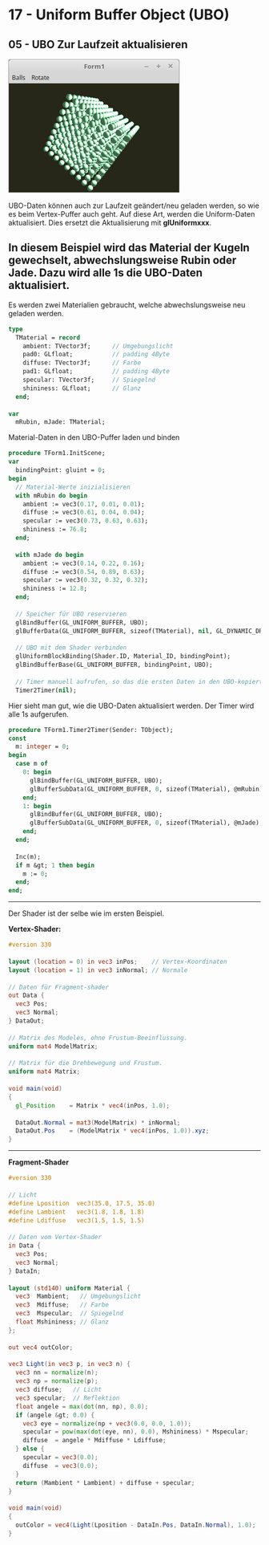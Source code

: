 # 17 - Uniform Buffer Object (UBO)
## 05 - UBO Zur Laufzeit aktualisieren

![image.png](image.png)

UBO-Daten können auch zur Laufzeit geändert/neu geladen werden, so wie es beim Vertex-Puffer auch geht.
Auf diese Art, werden die Uniform-Daten aktualisiert. Dies ersetzt die Aktualisierung mit <b>glUniformxxx</b>.

In diesem Beispiel wird das Material der Kugeln gewechselt, abwechslungsweise Rubin oder Jade.
Dazu wird alle 1s die UBO-Daten aktualisiert.
---
Es werden zwei Materialien gebraucht, welche abwechslungsweise neu geladen werden.

```pascal
type
  TMaterial = record
    ambient: TVector3f;      // Umgebungslicht
    pad0: GLfloat;           // padding 4Byte
    diffuse: TVector3f;      // Farbe
    pad1: GLfloat;           // padding 4Byte
    specular: TVector3f;     // Spiegelnd
    shininess: GLfloat;      // Glanz
  end;

var
  mRubin, mJade: TMaterial;
```

Material-Daten in den UBO-Puffer laden und binden

```pascal
procedure TForm1.InitScene;
var
  bindingPoint: gluint = 0;
begin
  // Material-Werte inizialisieren
  with mRubin do begin
    ambient := vec3(0.17, 0.01, 0.01);
    diffuse := vec3(0.61, 0.04, 0.04);
    specular := vec3(0.73, 0.63, 0.63);
    shininess := 76.8;
  end;

  with mJade do begin
    ambient := vec3(0.14, 0.22, 0.16);
    diffuse := vec3(0.54, 0.89, 0.63);
    specular := vec3(0.32, 0.32, 0.32);
    shininess := 12.8;
  end;

  // Speicher für UBO reservieren
  glBindBuffer(GL_UNIFORM_BUFFER, UBO);
  glBufferData(GL_UNIFORM_BUFFER, sizeof(TMaterial), nil, GL_DYNAMIC_DRAW);

  // UBO mit dem Shader verbinden
  glUniformBlockBinding(Shader.ID, Material_ID, bindingPoint);
  glBindBufferBase(GL_UNIFORM_BUFFER, bindingPoint, UBO);

  // Timer manuell aufrufen, so das die ersten Daten in den UBO-kopiert werden.
  Timer2Timer(nil);
```

Hier sieht man gut, wie die UBO-Daten aktualisiert werden.
Der Timer wird alle 1s aufgerufen.

```pascal
procedure TForm1.Timer2Timer(Sender: TObject);
const
  m: integer = 0;
begin
  case m of
    0: begin
      glBindBuffer(GL_UNIFORM_BUFFER, UBO);
      glBufferSubData(GL_UNIFORM_BUFFER, 0, sizeof(TMaterial), @mRubin);
    end;
    1: begin
      glBindBuffer(GL_UNIFORM_BUFFER, UBO);
      glBufferSubData(GL_UNIFORM_BUFFER, 0, sizeof(TMaterial), @mJade);
    end;
  end;

  Inc(m);
  if m &gt; 1 then begin
    m := 0;
  end;
end;
```

---
Der Shader ist der selbe wie im ersten Beispiel.

<b>Vertex-Shader:</b>

```glsl
#version 330

layout (location = 0) in vec3 inPos;    // Vertex-Koordinaten
layout (location = 1) in vec3 inNormal; // Normale

// Daten für Fragment-shader
out Data {
  vec3 Pos;
  vec3 Normal;
} DataOut;

// Matrix des Modeles, ohne Frustum-Beeinflussung.
uniform mat4 ModelMatrix;

// Matrix für die Drehbewegung und Frustum.
uniform mat4 Matrix;

void main(void)
{
  gl_Position    = Matrix * vec4(inPos, 1.0);

  DataOut.Normal = mat3(ModelMatrix) * inNormal;
  DataOut.Pos    = (ModelMatrix * vec4(inPos, 1.0)).xyz;
}

```

---
<b>Fragment-Shader</b>

```glsl
#version 330

// Licht
#define Lposition  vec3(35.0, 17.5, 35.0)
#define Lambient   vec3(1.8, 1.8, 1.8)
#define Ldiffuse   vec3(1.5, 1.5, 1.5)

// Daten vom Vertex-Shader
in Data {
  vec3 Pos;
  vec3 Normal;
} DataIn;

layout (std140) uniform Material {
  vec3  Mambient;   // Umgebungslicht
  vec3  Mdiffuse;   // Farbe
  vec3  Mspecular;  // Spiegelnd
  float Mshininess; // Glanz
};

out vec4 outColor;

vec3 Light(in vec3 p, in vec3 n) {
  vec3 nn = normalize(n);
  vec3 np = normalize(p);
  vec3 diffuse;   // Licht
  vec3 specular;  // Reflektion
  float angele = max(dot(nn, np), 0.0);
  if (angele &gt; 0.0) {
    vec3 eye = normalize(np + vec3(0.0, 0.0, 1.0));
    specular = pow(max(dot(eye, nn), 0.0), Mshininess) * Mspecular;
    diffuse  = angele * Mdiffuse * Ldiffuse;
  } else {
    specular = vec3(0.0);
    diffuse  = vec3(0.0);
  }
  return (Mambient * Lambient) + diffuse + specular;
}

void main(void)
{
  outColor = vec4(Light(Lposition - DataIn.Pos, DataIn.Normal), 1.0);
}


```


